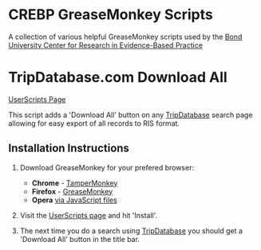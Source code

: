CREBP GreaseMonkey Scripts
==========================
A collection of various helpful GreaseMonkey scripts used by the [Bond University Center for Research in Evidence-Based Practice](http://crebp.net.au)

TripDatabase.com Download All
=============================
[UserScripts Page](http://userscripts.org/scripts/show/316567)

This script adds a 'Download All' button on any [TripDatabase](http://tripdatabase.com) search page allowing for easy export of all records to RIS format.

Installation Instructions
-------------------------
1. Download GreaseMonkey for your prefered browser:
	* **Chrome** - [TamperMonkey](https://chrome.google.com/webstore/detail/tampermonkey/dhdgffkkebhmkfjojejmpbldmpobfkfo)
	* **Firefox** - [GreaseMonkey](https://addons.mozilla.org/en-US/firefox/addon/greasemonkey/)
	* **Opera** [via JavaScript files](http://www.ghacks.net/2008/08/10/greasemonkey-in-opera/)

2. Visit the [UserScripts page](http://userscripts.org/scripts/show/316567) and hit 'Install'.
3. The next time you do a search using [TripDatabase](http://www.tripdatabase.com/search?categoryid=11&criteria=liver+cancer) you should get a 'Download All' button in the title bar.
